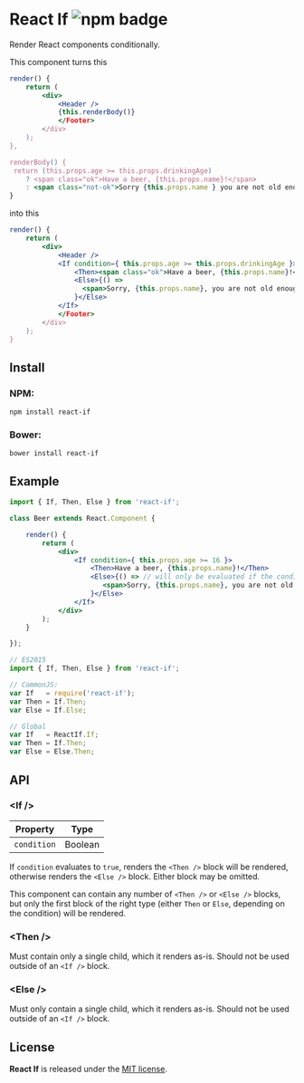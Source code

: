 
# React If ![npm badge](http://img.shields.io/npm/v/react-if.svg)

Render React components conditionally.

This component turns this

```jsx
render() {
    return (
        <div>
            <Header />
            {this.renderBody()}
            </Footer>
        </div>
    );
},

renderBody() {
 return (this.props.age >= this.props.drinkingAge)
    ? <span class="ok">Have a beer, {this.props.name}!</span>
    : <span class="not-ok">Sorry {this.props.name } you are not old enough.</span>;
}
```

into this

```jsx
render() {
    return (
        <div>
            <Header />
            <If condition={ this.props.age >= this.props.drinkingAge }>
                <Then><span class="ok">Have a beer, {this.props.name}!</span></Then>
                <Else>{() =>
                  <span>Sorry, {this.props.name}, you are not old enough.</span>
                }</Else>
            </If>
            </Footer>
        </div>
    );
}
```

## Install

### NPM:

    npm install react-if

### Bower:

    bower install react-if


## Example

```jsx
import { If, Then, Else } from 'react-if';

class Beer extends React.Component {

    render() {
        return (
            <div>
                <If condition={ this.props.age >= 16 }>
                    <Then>Have a beer, {this.props.name}!</Then>
                    <Else>{() => // will only be evaluated if the condition fails.
                       <span>Sorry, {this.props.name}, you are not old enough.</span>
                    }</Else>
                </If>
            </div>
        );
    }

});
```

```jsx
// ES2015
import { If, Then, Else } from 'react-if';

// CommonJS:
var If   = require('react-if');
var Then = If.Then;
var Else = If.Else;

// Global
var If   = ReactIf.If;
var Then = If.Then;
var Else = Else.Then;
```

## API

### &lt;If /&gt;

| Property        | Type  |
| ------------- | ------- |
| `condition`   | Boolean |

If `condition` evaluates to `true`, renders the `<Then />` block will be rendered, otherwise renders the `<Else />` block. Either block may be omitted.

This component can contain any number of `<Then />` or `<Else />` blocks, but only the first block of the right type (either `Then` or `Else`, depending on the condition) will be rendered.

### &lt;Then /&gt;
Must contain only a single child, which it renders as-is. Should not be used outside of an `<If />` block.

### &lt;Else /&gt;
Must only contain a single child, which it renders as-is. Should not be used outside of an `<If />` block.

## License

**React If** is released under the [MIT license](http://romac.mit-license.org).

